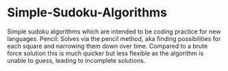 # Simple-Sudoku-Algorithms
Simple sudoku algorithms which are intended to be coding practice for new languages.
Pencil: Solves via the pencil method, aka finding possibilities for each square and narrowing them down over time.  Compared to a brute force solution this is much quicker but less flexible as the algorithm is unable to guess, leading to incomplete solutions.

